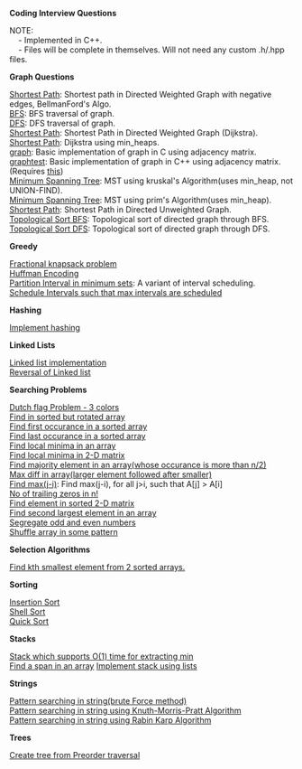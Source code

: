 **Coding Interview Questions**

NOTE:  
&nbsp;&nbsp;&nbsp;&nbsp;- Implemented in C++.  
&nbsp;&nbsp;&nbsp;&nbsp;- Files will be complete in themselves. Will not need any custom .h/.hpp files.  

<b> Graph Questions </b>  

[Shortest Path](Graphs/bellmanFord.cpp): Shortest path in Directed Weighted Graph with negative edges, BellmanFord's Algo.  
[BFS](Graphs/BFS.cpp): BFS traversal of graph.  
[DFS](Graphs/DFS.cpp): DFS traversal of graph.  
[Shortest Path](Graphs/dijkstra.cpp): Shortest Path in Directed Weighted Graph (Dijkstra).  
[Shortest Path](Graphs/dijkstraHeap.cpp): Dijkstra using min_heaps.  
[graph](Graphs/graph.c): Basic implementation of graph in C using adjacency matrix.  
[graphtest](Graphs/graphtest.cpp): Basic implementation of graph in C++ using adjacency matrix. (Requires [this](graph.hpp))  
[Minimum Spanning Tree](Graphs/kruskal.cpp): MST using kruskal's Algorithm(uses min_heap, not UNION-FIND).  
[Minimum Spanning Tree](Graphs/prim.cpp): MST using prim's Algorithm(uses min_heap).  
[Shortest Path](Graphs/shortestPath.cpp): Shortest Path in Directed Unweighted Graph.  
[Topological Sort BFS](Graphs/topologicalBFS.cpp): Topological sort of directed graph through BFS.  
[Topological Sort DFS](Graphs/topologicalDFS.cpp): Topological sort of directed graph through DFS.  


<b> Greedy </b>

[Fractional knapsack problem](Greedy/fractionalKnapsack.cpp)    
[Huffman Encoding](Greedy/huffmancoding.cpp)  
[Partition Interval in minimum sets](Greedy/intervalPartitioning.cpp): A variant of interval scheduling.  
[Schedule Intervals such that max intervals are scheduled](Greedy/intervalScheduling.cpp)  


<b> Hashing </b>

[Implement hashing](Hashing/hashing.cpp)  


<b> Linked Lists </b>

[Linked list implementation](LinkedList/linkedlist.cpp)  
[Reversal of Linked list](LinkedList/linkedlistReversal.cpp)  


<b>Searching Problems</b>

[Dutch flag Problem - 3 colors](Searching/dutchFlag3Colors.cpp)  
[Find in sorted but rotated array](Searching/findInSortedRotated.cpp)  
[Find first occurance in a sorted array](Searching/firstOccurance.cpp)  
[Find last occurance in a sorted array](Searching/lastOccurance.cpp)  
[Find local minima in an array](Searching/localMinima.cpp)  
[Find local minima in 2-D matrix](Searching/localMinima2D.cpp)  
[Find majority element in an array(whose occurance is more than n/2)](Searching/majority.cpp)  
[Max diff in array(larger element followed after smaller)](Searching/maxdiff.cpp)  
[Find max(j-i)](Searching/maxj_i.cpp): Find max(j-i), for all j>i, such that A[j] > A[i]   
[No of trailing zeros in n!](Searching/noOfTrailingZeros.cpp)  
[Find element in sorted 2-D matrix](Searching/searchInSortedMatrix.cpp)  
[Find second largest element in an array](Searching/secondLargest.cpp)  
[Segregate odd and even numbers](Searching/separateOddEven.cpp)  
[Shuffle array in some pattern](Searching/shuffle.cpp)  


<b> Selection Algorithms </b>

[Find kth smallest element from 2 sorted arrays.](SelectionAlgorithms/kthsmallest.cpp)  


<b>Sorting</b>

[Insertion Sort](Sorting/insertionSort.cpp)  
[Shell Sort](Sorting/shellsort.cpp)  
[Quick Sort](https://github.com/anuragtomer/practice_coding/blob/master/geeksforgeeks/Divide%20And%20Conquer/quickSort.cpp)  

<b> Stacks </b>

[Stack which supports O(1) time for extracting min](Stacks/minStack.cpp)  
[Find a span in an array](Stacks/span.cpp)
[Implement stack using lists](Stacks/stackUsingList.cpp)  

<b> Strings </b>

[Pattern searching in string(brute Force method)](String/bruteForceStringMatching.cpp)  
[Pattern searching in string using Knuth-Morris-Pratt Algorithm](String/KMP.cpp)  
[Pattern searching in string using Rabin Karp Algorithm](String/rabinkarp.cpp)  

<b> Trees </b>

[Create tree from Preorder traversal](Trees/createTreeFromPreorder.cpp)  

